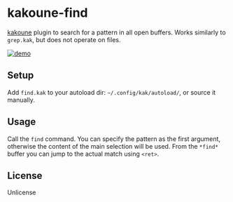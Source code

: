 # kakoune-find

[kakoune](http://kakoune.org) plugin to search for a pattern in all open buffers. Works similarly to `grep.kak`, but does not operate on files.

[![demo](https://asciinema.org/a/138327.png)](https://asciinema.org/a/138327)

## Setup

Add `find.kak` to your autoload dir: `~/.config/kak/autoload/`, or source it manually.

## Usage

Call the `find` command. You can specify the pattern as the first argument, otherwise the content of the main selection will be used. From the `*find*` buffer you can jump to the actual match using `<ret>`.

## License

Unlicense
